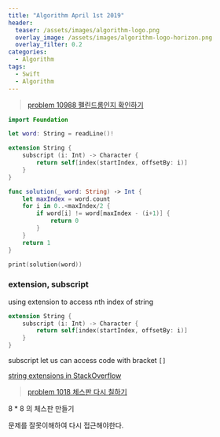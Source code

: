 ```yaml
---
title: "Algorithm April 1st 2019"
header:
  teaser: /assets/images/algorithm-logo.png
  overlay_image: /assets/images/algorithm-logo-horizon.png
  overlay_filter: 0.2
categories:
  - Algorithm
tags:
  - Swift
  - Algorithm
---
```




> [problem 10988 펠린드롬인지 확인하기](https://www.acmicpc.net/problem/10988)

```swift
import Foundation

let word: String = readLine()!

extension String {
    subscript (i: Int) -> Character {
        return self[index(startIndex, offsetBy: i)]
    }
}

func solution(_ word: String) -> Int {
    let maxIndex = word.count
    for i in 0..<maxIndex/2 {
        if word[i] != word[maxIndex - (i+1)] {
            return 0
        }
    }
    return 1
}

print(solution(word))
```



### extension, subscript

using extension to access nth index of string

```swift
extension String {
    subscript (i: Int) -> Character {
        return self[index(startIndex, offsetBy: i)]
    }
}
```

subscript let us can access code with bracket `[]`

[string extensions in StackOverflow](https://stackoverflow.com/questions/24092884/get-nth-character-of-a-string-in-swift-programming-language)



> [problem 1018 체스판 다시 칠하기](https://www.acmicpc.net/problem/1018)

8 * 8 의 체스판 만들기

문제를 잘못이해하여 다시 접근해야한다.

